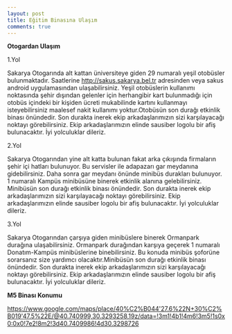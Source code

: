 ```yaml
---
layout: post
title: Eğitim Binasına Ulaşım
comments: true
---
```


<b>Otogardan Ulaşım</b>

1.Yol

Sakarya Otogarında alt kattan üniversiteye giden 29 numaralı yeşil otobüsler bulunmaktadır. Saatlerine <a href="http://sakus.sakarya.bel.tr">http://sakus.sakarya.bel.tr</a> adresinden veya sakus android uygulamasından ulaşabilirsiniz.
Yeşil otobüslerin kullanımı noktasında şehir dışından gelenler için herhangibir kart bulunmadığı için otobüs içindeki bir kişiden ücreti mukabilinde kartını kullanmayı isteyebilirsiniz maalesef nakit kullanımı yoktur.Otobüsün son durağı etkinlik binası önündedir. Son durakta inerek ekip arkadaşlarımızın sizi karşılayacağı noktayı görebilirsiniz. Ekip arkadaşlarımızın elinde sausiber logolu bir afiş bulunacaktır. İyi yolculuklar dileriz. 

2.Yol

Sakarya Otogarından yine alt katta bulunan fakat arka çıkışında firmaların şehir içi hatları bulunuyor. Bu servisler ile adapazarı gar meydanına gidebilirsiniz. Daha sonra gar meydanı önünde minibüs durakları bulunuyor. 1 numaralı Kampüs minibüsüne binerek etkinlik alanına gelebilirsiniz. Minibüsün son durağı etkinlik binası önündedir. Son durakta inerek ekip arkadaşlarımızın sizi karşılayacağı noktayı görebilirsiniz. Ekip arkadaşlarımızın elinde sausiber logolu bir afiş bulunacaktır. İyi yolculuklar dileriz. 

3.Yol

Sakarya Otogarından çarşıya giden minibüslere binerek Ormanpark durağına ulaşabilirsiniz. Ormanpark durağından karşıya geçerek 1 numaralı Donatım-Kampüs minibüslerine binebilirsiniz. Bu konuda minibüs şoforüne sorarsanız size yardımcı olacaktır.Minibüsün son durağı etkinlik binası önündedir. Son durakta inerek ekip arkadaşlarımızın sizi karşılayacağı noktayı görebilirsiniz. Ekip arkadaşlarımızın elinde sausiber logolu bir afiş bulunacaktır. İyi yolculuklar dileriz.


<b>M5 Binası Konumu</b>

<a href="https://www.google.com/maps/place/40%C2%B044'27.6%22N+30%C2%B019'47.5%22E/@40.740999,30.3293258,19z/data=!3m1!4b1!4m6!3m5!1s0x0:0x0!7e2!8m2!3d40.7409986!4d30.3298726">https://www.google.com/maps/place/40%C2%B044'27.6%22N+30%C2%B019'47.5%22E/@40.740999,30.3293258,19z/data=!3m1!4b1!4m6!3m5!1s0x0:0x0!7e2!8m2!3d40.7409986!4d30.3298726</a>